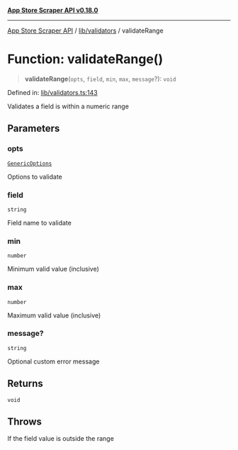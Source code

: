 [**App Store Scraper API v0.18.0**](../../../README.md)

***

[App Store Scraper API](../../../modules.md) / [lib/validators](../README.md) / validateRange

# Function: validateRange()

> **validateRange**(`opts`, `field`, `min`, `max`, `message`?): `void`

Defined in: [lib/validators.ts:143](https://github.com/facundoolano/app-store-scraper/blob/113d925388ad33c5af9077ca637c241f2bf7e574/lib/validators.ts#L143)

Validates a field is within a numeric range

## Parameters

### opts

[`GenericOptions`](../interfaces/GenericOptions.md)

Options to validate

### field

`string`

Field name to validate

### min

`number`

Minimum valid value (inclusive)

### max

`number`

Maximum valid value (inclusive)

### message?

`string`

Optional custom error message

## Returns

`void`

## Throws

If the field value is outside the range
